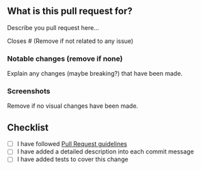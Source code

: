 ## What is this pull request for?

Describe you pull request here...

Closes #<issue number> (Remove if not related to any issue)

### Notable changes (remove if none)

Explain any changes (maybe breaking?) that have been made.

### Screenshots

Remove if no visual changes have been made.

## Checklist
- [ ] I have followed [Pull Request guidelines](https://github.com/AlchemyCMS/alchemy_cms/blob/master/CONTRIBUTING.md)
- [ ] I have added a detailed description into each commit message
- [ ] I have added tests to cover this change
